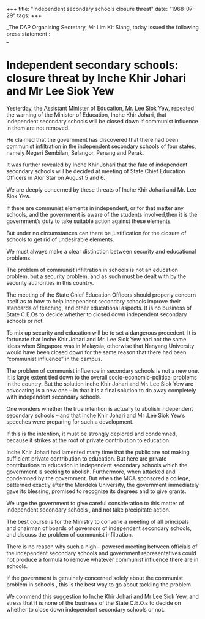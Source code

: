 +++ 
title: "Independent secondary schools closure threat"
date: "1968-07-29"
tags:
+++

_The DAP Organising Secretary, Mr Lim Kit Siang, today issued the following press statement :	
_
# Independent secondary schools: closure threat by Inche Khir Johari and Mr Lee Siok Yew

Yesterday, the Assistant Minister of Education, Mr. Lee Siok Yew, repeated the warning of the Minister of Education, Inche Khir Johari, that independent secondary schools will be closed down if communist influence in them are not removed.

He claimed that the government has discovered that there had been communist infiltration in the independent secondary schools of four states, namely Negeri Sembilan, Selangor, Penang and Perak.</u>

It was further revealed by Inche Khir Johari that the fate of independent secondary schools will be decided at meeting of State Chief Education Officers in Alor Star on August 5 and 6.

We are deeply concerned by these threats of Inche Khir Johari and Mr. Lee Siok Yew.

If there are communist elements in independent, or for that matter any schools, and the government is aware of the students involved,then it is the government’s duty to take suitable action against these elements.

But under no circumstances can there be justification for the closure of schools to get rid of undesirable elements.

We must always make a clear distinction between security and educational problems. 

The problem of communist infiltration in schools is not an education problem, but a security problem, and as such must be dealt with by the security authorities in this country.

The meeting of the State Chief Education Officers should properly concern itself as to how to help independent secondary schools improve their standards of teaching, and other educational aspects. It is no business of State C.E.Os to decide whether to closed down independent secondary schools or not.

To mix up security and education will be to set a dangerous precedent. It is fortunate that Inche Khir Johari and Mr. Lee Siok Yew had not the same ideas when Singapore was in Malaysia, otherwise that Nanyang University would have been closed down for the same reason that there had been “communist influence” in the campus.

The problem of communist influence in secondary schools is not a new one. It  is large extent tied down to the overall socio-economic-political problems in the country. But the solution Inche Khir Johari and Mr. Lee Siok Yew are advocating is a new one – in that it is a final solution to do away completely with independent secondary schools.

One wonders whether the true intention is actually to abolish independent secondary schools – and that Inche Khir Johari and Mr .Lee Siok Yew’s speeches were preparing for such a development.

If this is the intention, it must be strongly deplored and condemned, because it strikes at the root of private contribution to education.

Inche Khir Johari had lamented many time that the public are not making sufficient private contribution to education. But here are private contributions to education in independent secondary schools which the government is seeking to abolish. Furthermore, when attacked and condemned by the government. But when the MCA sponsored a college, patterned exactly after the Merdeka University, the government immediately gave its blessing, promised to recognize its degrees and to give grants.

We urge the government to give careful consideration to this matter of independent secondary schools , and not take precipitate action.

The best course is for the Ministry to convene a meeting of all principals and chairman of boards of governors of independent secondary schools, and discuss the problem of communist infiltration.

There is no reason why such a high – powered meeting between officials of the independent secondary schools and government representatives could not produce a formula to remove whatever communist influence there are in schools.

If the government is genuinely concerned solely about the communist problem in schools , this is the best way to go about tackling the problem.

We commend this suggestion to Inche Khir Johari and Mr Lee Siok Yew, and stress that it is none of the business of the State C.E.O.s to decide on whether to close down independent secondary schools or not.
 
